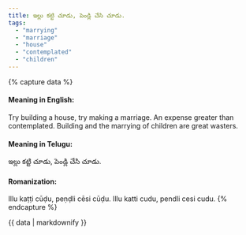 ```yaml
---
title: ఇల్లు కట్టి చూడు, పెండ్లి చేసి చూడు.
tags:
  - "marrying"
  - "marriage"
  - "house"
  - "contemplated"
  - "children"
---
```


{% capture data %}
#### Meaning in English:
Try building a house, try making a marriage.
An expense greater than contemplated.
Building and the marrying of children are great wasters.

#### Meaning in Telugu:
ఇల్లు కట్టి చూడు, పెండ్లి చేసి చూడు.

#### Romanization:
Illu kaṭṭi cūḍu, peṇḍli cēsi cūḍu.
Illu katti cudu, pendli cesi cudu.
{% endcapture %}

{{ data | markdownify }}

